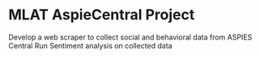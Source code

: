 # MLAT AspieCentral Project

Develop a web scraper to collect social and behavioral data from ASPIES Central
Run Sentiment analysis on collected data
